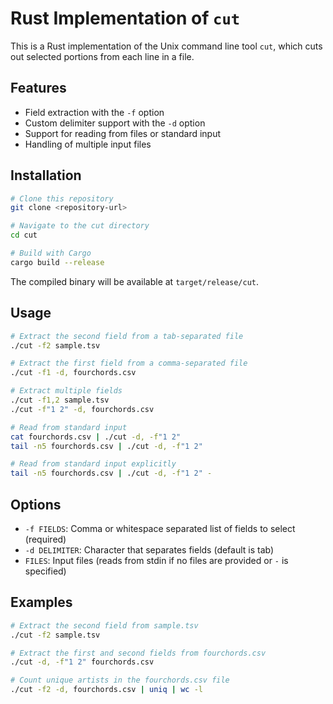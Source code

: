 # Rust Implementation of `cut`

This is a Rust implementation of the Unix command line tool `cut`, which cuts out selected portions from each line in a file.

## Features

- Field extraction with the `-f` option
- Custom delimiter support with the `-d` option
- Support for reading from files or standard input
- Handling of multiple input files

## Installation

```bash
# Clone this repository
git clone <repository-url>

# Navigate to the cut directory
cd cut

# Build with Cargo
cargo build --release
```

The compiled binary will be available at `target/release/cut`.

## Usage

```bash
# Extract the second field from a tab-separated file
./cut -f2 sample.tsv

# Extract the first field from a comma-separated file
./cut -f1 -d, fourchords.csv

# Extract multiple fields
./cut -f1,2 sample.tsv
./cut -f"1 2" -d, fourchords.csv

# Read from standard input
cat fourchords.csv | ./cut -d, -f"1 2"
tail -n5 fourchords.csv | ./cut -d, -f"1 2"

# Read from standard input explicitly
tail -n5 fourchords.csv | ./cut -d, -f"1 2" -
```

## Options

- `-f FIELDS`: Comma or whitespace separated list of fields to select (required)
- `-d DELIMITER`: Character that separates fields (default is tab)
- `FILES`: Input files (reads from stdin if no files are provided or `-` is specified)

## Examples

```bash
# Extract the second field from sample.tsv
./cut -f2 sample.tsv

# Extract the first and second fields from fourchords.csv
./cut -d, -f"1 2" fourchords.csv

# Count unique artists in the fourchords.csv file
./cut -f2 -d, fourchords.csv | uniq | wc -l
```
